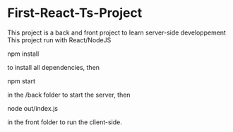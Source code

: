 # First-React-Ts-Project

This project is a back and front project to learn server-side developpement 
This project run with React/NodeJS

npm install 

to install all dependencies, then 

npm start 

in the /back folder to start the server, then

node out/index.js

in the front folder to run the client-side.
